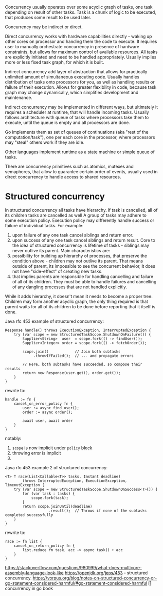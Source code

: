 Concurrency usually operates over some acyclic graph of tasks, one task depending on result of other tasks.
Task is a chunk of logic to be executed, that produces some result to be used later.

Concurrency may be indirect or direct.

Direct concurrency works with hardware capabilities directly - waking up other cores on processor and handing them the code to execute. It requires user to manually orchestrate concurrency in presence of hardware constraints, but allows for maximum control of available resources. All tasks are explicitly initiated and need to be handled appropriately. Usually implies more or less fixed task graph, for which it is built.

Indirect concurrency add layer of abstraction that allows for practically unlimited amount of simultaneous executing code. Usually handles distribution of tasks onto processors for you, as well as handling results or failure of their execution. Allows for greater flexibility in code, because task graph may change dynamically, which simplifies development and maintenance. 

Indirect concurrency may be implemented in different ways, but ultimately it requires a scheduler at runtime, that will handle incoming tasks. Usually follows architecture with queue of tasks where processors take them to execute, until the queue is empty and all processors are done.

Go implements them as set of queues of continuations (aka "rest of the computation/task"), one per each core in the processor, where processors may "steal" others work if they are idle.

Other languages implement runtime as a state machine or simple queue of tasks.

There are concurrency primitives such as atomics, mutexes and semaphores, that allow to guarantee certain order of events, usually used in direct concurrency to handle access to shared resources.
# Structured concurrency

In structured concurrency all tasks have hierarchy.
If task is cancelled, all of its children tasks are cancelled as well
A group of tasks may adhere to some execution policy.
Execution policy may differently handle success or failure of individual tasks.
For example:
1. upon failure of any one task cancel siblings and return error.
2. upon success of any one task cancel siblings and return result.
Core to the idea of structured concurrency is lifetime of tasks - siblings may never outlive its parent.
Main characteristics are:
1. possibility for building up hierarchy of processes, that preserve the condition above - children may not outlive its parent. That means outside of parent, its impossible to see the concurrent behavior, it does not have "side-effect" of creating new tasks.
2. that implies parents are responsible for handling cancelling and failure of all of its children. They must be able to handle failures and cancelling of any dangling processes that are not handled explicitly.

While it adds hierarchy, it doesn't mean it needs to become a proper tree. Children may form another acyclic graph, the only thing required is that parent waits for all of its children to be done before reporting that it itself is done.

Java rfc 453 example of structured concurrency:
```
Response handle() throws ExecutionException, InterruptedException {
    try (var scope = new StructuredTaskScope.ShutdownOnFailure()) {
        Supplier<String>  user  = scope.fork(() -> findUser());
        Supplier<Integer> order = scope.fork(() -> fetchOrder());

        scope.join()            // Join both subtasks
             .throwIfFailed();  // ... and propagate errors

        // Here, both subtasks have succeeded, so compose their results
        return new Response(user.get(), order.get());
    }
}
```

rewrite to:
```
handle := fn {
	cancel_on_error_policy fn {
		user := async find_user();
		order := async order();

		await user, await order
	}
}
```

notably:
1. `scope` is now implicit under `policy` block
2. throwing error is implicit
3. 

Java rfc 453 example 2 of structured concurrency:
```
<T> T race(List<Callable<T>> tasks, Instant deadline) 
        throws InterruptedException, ExecutionException, TimeoutException {
    try (var scope = new StructuredTaskScope.ShutdownOnSuccess<T>()) {
        for (var task : tasks) {
            scope.fork(task);
        }
        return scope.joinUntil(deadline)
                    .result();  // Throws if none of the subtasks completed successfully
    }
}
```

rewrite to:
```
race := fn list {
	cancel_on_return_policy fn {
		list.reduce fn task, acc -> async task() + acc
	}
}
```

https://stackoverflow.com/questions/980999/what-does-multicore-assembly-language-look-like
https://openjdk.org/jeps/453 - structured concurrency.
https://vorpus.org/blog/notes-on-structured-concurrency-or-go-statement-considered-harmful/#go-statement-considered-harmful
[] concurrency in go book